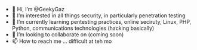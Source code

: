 - 👋 Hi, I’m @GeekyGaz
- 👀 I’m interested in all things security, in particularly penetration testing
- 🌱 I’m currently learning pentesting practices, online seciruty, Linux, PHP, Python, communications technologies (hacking basically)
- 💞️ I’m looking to collaborate on (coming soon)
- 📫 How to reach me ... difficult at teh mo

<!---
GeekyGaz/GeekyGaz is a ✨ special ✨ repository because its `README.md` (this file) appears on your GitHub profile.
You can click the Preview link to take a look at your changes.
--->
